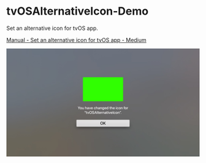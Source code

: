 # tvOSAlternativeIcon-Demo
Set an alternative icon for tvOS app.

[Manual - Set an alternative icon for tvOS app - Medium](https://medium.com/@devarty/set-an-alternative-icon-for-tvos-app-6fb1420b6587)

![tvOS Alternative app icon](https://github.com/devarty/tvOSAlternativeIcon-Demo/blob/master/tvOSSetAlternativeIcon.jpg)
